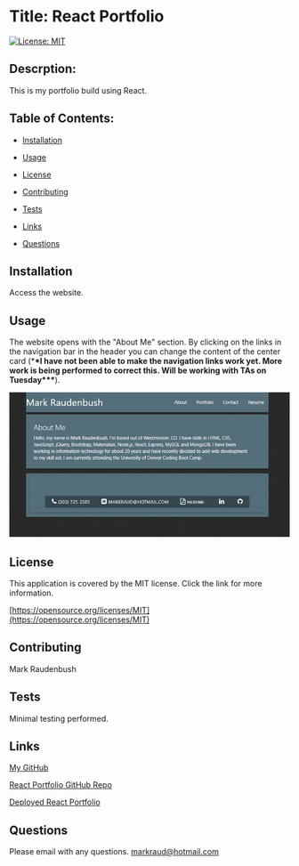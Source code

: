 # Title: React Portfolio

[![License: MIT](https://img.shields.io/badge/License-MIT-yellow.svg)](https://opensource.org/licenses/MIT)

## Descrption:

This is my portfolio build using React.

## Table of Contents:

- [Installation](#installation)

- [Usage](#usage)

- [License](#license)

- [Contributing](#contributing)

- [Tests](#tests)

- [Links](#links)

- [Questions](#questions)

## Installation

Access the website.

## Usage

The website opens with the "About Me" section. By clicking on the links in the navigation bar in the header you can change the content of the center card (\***\*I have not been able to make the navigation links work yet. More work is being performed to correct this. Will be working with TAs on Tuesday\*\*\***).

![Screenshot](screenshot.jpg "Screenshot")

## License

This application is covered by the MIT license. Click the link for more information.

[https://opensource.org/licenses/MIT](https://opensource.org/licenses/MIT)

## Contributing

Mark Raudenbush

## Tests

Minimal testing performed.

## Links

[My GitHub](https://github.com/markraud)

[React Portfolio GitHub Repo](https://github.com/markraud/react_portfolio)

[Deployed React Portfolio](https://www.google.com/)

## Questions

Please email with any questions.
[markraud@hotmail.com](mailto:markraud@hotmail.com)
